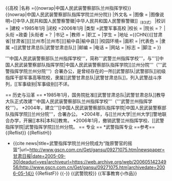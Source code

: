 {{高校
|名称    ={{nowrap|中国人民武装警察部队兰州指挥学校}}<br/>{{nowrap|中国人民武装警察部队指挥学院兰州分院}}
|外文名  =
|图像    =
|图像说明=[[中华人民共和国人民警察警徽|中华人民共和国人民警察警徽]]<sub>（83式）</sub>
|校训    =
|建校    =1985年1月
|闭校    =2006年1月
|类型    =武警军事高校
|校长    =
|院长    =？
|头衔    =政委
|头衔者 =？
|书记    =
|教师    =
|职工    =
|学生    =
|地址    ={{CHN}}[[甘肃省|甘肃省]][[兰州市|兰州市]][[榆中县|榆中县]]
|校园环境=
|面积    =
|代表色  =
|隶属    =[[武警甘肃总队|武警甘肃总队]]
|邮编    =
|电话    =
|网站    =
|标志    =
|脚注    =
}}

'''中国人民武装警察部队兰州指挥学校'''，简称'''武警兰州指挥学校'''，与'''[[中国人民武装警察部队指挥学院|中国人民武装警察部队指挥学院]]兰州分院'''（'''武警指挥学院兰州分院'''）合署办公，是曾经存在的一所[[武警部队|武警部队]]初级指挥干部军事高等院校，隶属[[武警甘肃总队|武警甘肃总队]]，列入武警战斗序列，[[军事级别|军事级别]]不详。

== 历史与沿革 ==
*1985年1月，国务院批准[[武警甘肃总队|武警甘肃总队]]教导大队正式改建'''中国人民武装警察部队兰州指挥学校'''（'''武警兰州指挥学校'''）。
*2004年，建立'''[[中国人民武装警察部队指挥学院|中国人民武装警察部队指挥学院]]兰州分院'''，合署办公。
*2004年，与[[兰州大学|兰州大学]]警地联合办学，开展[[本科|本科]]教育。
*2006年1月，撤销武警兰州指挥学校、[[武警指挥学院|武警指挥学院]]兰州分院。
== 专业 ==
*武警指挥专业
==参考==
{{Reflist}}
{{ReflistH}}
* {{cite news|title=武警指挥学院兰州分院成为“陇原警官的摇篮”|url=http://www.gscn.com.cn/Get/gansu/09271075.htm|newspaper=甘肃日报|date=2005-09-30|deadurl=yes|archiveurl=https://web.archive.org/web/20060514234956/http://www.gscn.com.cn/Get/gansu/09271075.htm|archivedate=2006-05-14}}
{{ReflistF}}
{{-}}
{{武警院校}}
{{军事教育小作品}}